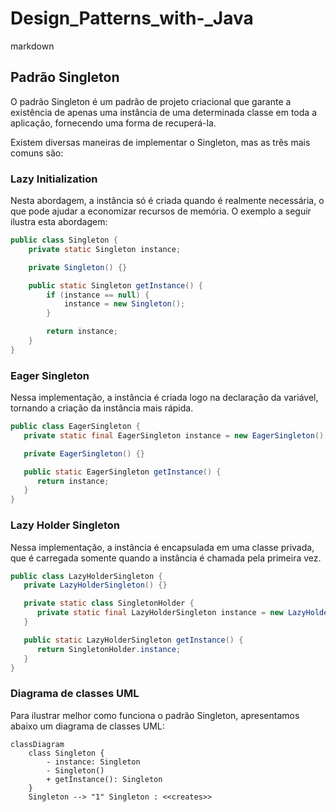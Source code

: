 # Design_Patterns_with-\_Java

markdown

## Padrão Singleton

O padrão Singleton é um padrão de projeto criacional que garante a existência de apenas uma instância de uma determinada classe em toda a aplicação, fornecendo uma forma de recuperá-la.

Existem diversas maneiras de implementar o Singleton, mas as três mais comuns são:

### Lazy Initialization

Nesta abordagem, a instância só é criada quando é realmente necessária, o que pode ajudar a economizar recursos de memória. O exemplo a seguir ilustra esta abordagem:

```java
public class Singleton {
    private static Singleton instance;

    private Singleton() {}

    public static Singleton getInstance() {
        if (instance == null) {
            instance = new Singleton();
        }

        return instance;
    }
}
```

### Eager Singleton

Nessa implementação, a instância é criada logo na declaração da variável, tornando a criação da instância mais rápida.

```java
public class EagerSingleton {
   private static final EagerSingleton instance = new EagerSingleton();

   private EagerSingleton() {}

   public static EagerSingleton getInstance() {
      return instance;
   }
}
```

### Lazy Holder Singleton

Nessa implementação, a instância é encapsulada em uma classe privada, que é carregada somente quando a instância é chamada pela primeira vez.

```java
public class LazyHolderSingleton {
   private LazyHolderSingleton() {}

   private static class SingletonHolder {
      private static final LazyHolderSingleton instance = new LazyHolderSingleton();
   }

   public static LazyHolderSingleton getInstance() {
      return SingletonHolder.instance;
   }
}
```

### Diagrama de classes UML

Para ilustrar melhor como funciona o padrão Singleton, apresentamos abaixo um diagrama de classes UML:

```mermaid
classDiagram
    class Singleton {
        - instance: Singleton
        - Singleton()
        + getInstance(): Singleton
    }
    Singleton --> "1" Singleton : <<creates>>
```
